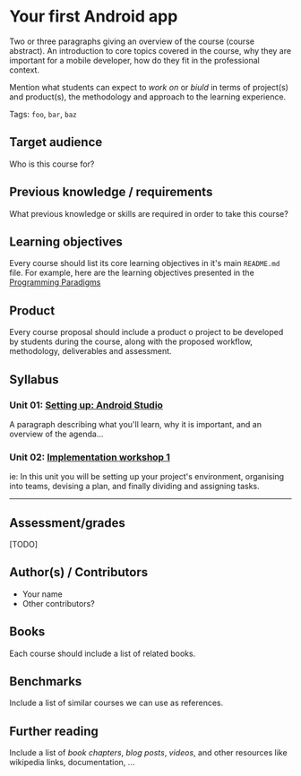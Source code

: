 # Your first Android app

Two or three paragraphs giving an overview of the course (course abstract). An
introduction to core topics covered in the course, why they are important for a
mobile developer, how do they fit in the professional context.

Mention what students can expect to _work on_ or _biuld_ in terms of project(s)
and product(s), the methodology and approach to the learning experience.

Tags: `foo`, `bar`, `baz`

## Target audience

Who is this course for?

## Previous knowledge / requirements

What previous knowledge or skills are required in order to take this course?

## Learning objectives

Every course should list its core learning objectives in it's main `README.md`
file. For example, here are the learning objectives presented in the
[Programming Paradigms](https://github.com/Laboratoria/curricula-js/tree/master/09-paradigms)

## Product

Every course proposal should include a product o project to be developed by
students during the course, along with the proposed workflow, methodology,
deliverables and assessment.

## Syllabus

### Unit 01: [Setting up: Android Studio](01-setup)

A paragraph describing what you'll learn, why it is important, and an overview
of the agenda...

### Unit 02: [Implementation workshop 1](02-workshop)

ie: In this unit you will be setting up your project's environment, organising
into teams, devising a plan, and finally dividing and assigning tasks.

<!--
### Unit 03: Another unit

Un párrafo que describa lo que va a ocurrir durante esta unidad... seguido de
una tabla con la descripción de las _partes_ que componen la _unidad_. Algo como
esto:

### Unit 04: Implementation workshop 2

A paragraph describing what you'll learn, why it is important, and an overview
of the agenda...

### Unit 05: Demo time

ie: Each team (two students) will have 5 minutes to present their demo and 5
minutes to answer questions.
-->

***

## Assessment/grades

[TODO]

## Author(s) / Contributors

* Your name
* Other contributors?

## Books

Each course should include a list of related books.

## Benchmarks

Include a list of similar courses we can use as references.

## Further reading

Include a list of _book chapters_, _blog posts_, _videos_, and other resources
like wikipedia links, documentation, ...
